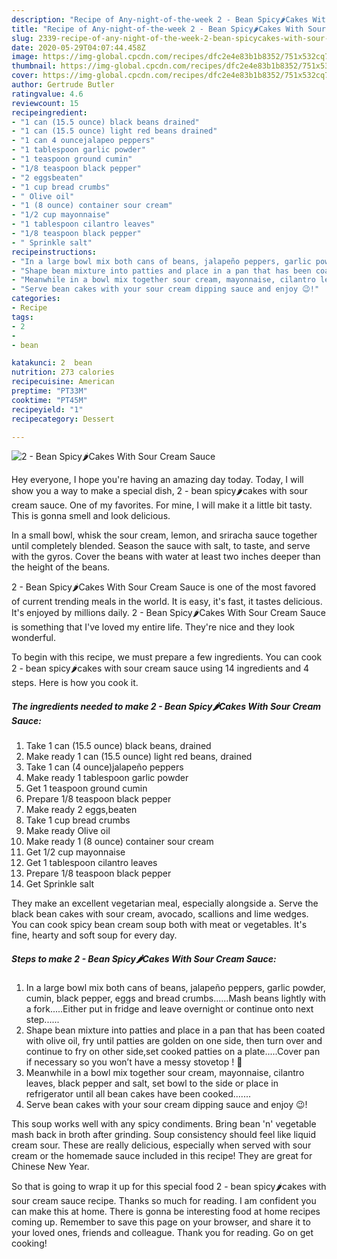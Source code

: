 ```yaml
---
description: "Recipe of Any-night-of-the-week 2 - Bean Spicy🌶Cakes With Sour Cream Sauce"
title: "Recipe of Any-night-of-the-week 2 - Bean Spicy🌶Cakes With Sour Cream Sauce"
slug: 2339-recipe-of-any-night-of-the-week-2-bean-spicycakes-with-sour-cream-sauce
date: 2020-05-29T04:07:44.458Z
image: https://img-global.cpcdn.com/recipes/dfc2e4e83b1b8352/751x532cq70/2-bean-spicy🌶cakes-with-sour-cream-sauce-recipe-main-photo.jpg
thumbnail: https://img-global.cpcdn.com/recipes/dfc2e4e83b1b8352/751x532cq70/2-bean-spicy🌶cakes-with-sour-cream-sauce-recipe-main-photo.jpg
cover: https://img-global.cpcdn.com/recipes/dfc2e4e83b1b8352/751x532cq70/2-bean-spicy🌶cakes-with-sour-cream-sauce-recipe-main-photo.jpg
author: Gertrude Butler
ratingvalue: 4.6
reviewcount: 15
recipeingredient:
- "1 can (15.5 ounce) black beans drained"
- "1 can (15.5 ounce) light red beans drained"
- "1 can 4 ouncejalapeo peppers"
- "1 tablespoon garlic powder"
- "1 teaspoon ground cumin"
- "1/8 teaspoon black pepper"
- "2 eggsbeaten"
- "1 cup bread crumbs"
- " Olive oil"
- "1 (8 ounce) container sour cream"
- "1/2 cup mayonnaise"
- "1 tablespoon cilantro leaves"
- "1/8 teaspoon black pepper"
- " Sprinkle salt"
recipeinstructions:
- "In a large bowl mix both cans of beans, jalapeño peppers, garlic powder, cumin, black pepper, eggs and bread crumbs......Mash beans lightly with a fork.....Either put in fridge and leave overnight or continue onto next step......"
- "Shape bean mixture into patties and place in a pan that has been coated with olive oil, fry until patties are golden on one side, then turn over and continue to fry on other side,set cooked patties on a plate.....Cover pan if necessary so you won’t have a messy stovetop ! 🙂"
- "Meanwhile in a bowl mix together sour cream, mayonnaise, cilantro leaves, black pepper and salt, set bowl to the side or place in refrigerator until all bean cakes have been cooked......."
- "Serve bean cakes with your sour cream dipping sauce and enjoy 😉!"
categories:
- Recipe
tags:
- 2
- 
- bean

katakunci: 2  bean 
nutrition: 273 calories
recipecuisine: American
preptime: "PT33M"
cooktime: "PT45M"
recipeyield: "1"
recipecategory: Dessert

---
```



![2 - Bean Spicy🌶Cakes With Sour Cream Sauce](https://img-global.cpcdn.com/recipes/dfc2e4e83b1b8352/751x532cq70/2-bean-spicy🌶cakes-with-sour-cream-sauce-recipe-main-photo.jpg)

Hey everyone, I hope you're having an amazing day today. Today, I will show you a way to make a special dish, 2 - bean spicy🌶cakes with sour cream sauce. One of my favorites. For mine, I will make it a little bit tasty. This is gonna smell and look delicious.

In a small bowl, whisk the sour cream, lemon, and sriracha sauce together until completely blended. Season the sauce with salt, to taste, and serve with the gyros. Cover the beans with water at least two inches deeper than the height of the beans.

2 - Bean Spicy🌶Cakes With Sour Cream Sauce is one of the most favored of current trending meals in the world. It is easy, it's fast, it tastes delicious. It's enjoyed by millions daily. 2 - Bean Spicy🌶Cakes With Sour Cream Sauce is something that I've loved my entire life. They're nice and they look wonderful.


To begin with this recipe, we must prepare a few ingredients. You can cook 2 - bean spicy🌶cakes with sour cream sauce using 14 ingredients and 4 steps. Here is how you cook it.

<!--inarticleads1-->

##### The ingredients needed to make 2 - Bean Spicy🌶Cakes With Sour Cream Sauce:

1. Take 1 can (15.5 ounce) black beans, drained
1. Make ready 1 can (15.5 ounce) light red beans, drained
1. Take 1 can (4 ounce)jalapeño peppers
1. Make ready 1 tablespoon garlic powder
1. Get 1 teaspoon ground cumin
1. Prepare 1/8 teaspoon black pepper
1. Make ready 2 eggs,beaten
1. Take 1 cup bread crumbs
1. Make ready  Olive oil
1. Make ready 1 (8 ounce) container sour cream
1. Get 1/2 cup mayonnaise
1. Get 1 tablespoon cilantro leaves
1. Prepare 1/8 teaspoon black pepper
1. Get  Sprinkle salt


They make an excellent vegetarian meal, especially alongside a. Serve the black bean cakes with sour cream, avocado, scallions and lime wedges. You can cook spicy bean cream soup both with meat or vegetables. It&#39;s fine, hearty and soft soup for every day. 

<!--inarticleads2-->

##### Steps to make 2 - Bean Spicy🌶Cakes With Sour Cream Sauce:

1. In a large bowl mix both cans of beans, jalapeño peppers, garlic powder, cumin, black pepper, eggs and bread crumbs......Mash beans lightly with a fork.....Either put in fridge and leave overnight or continue onto next step......
1. Shape bean mixture into patties and place in a pan that has been coated with olive oil, fry until patties are golden on one side, then turn over and continue to fry on other side,set cooked patties on a plate.....Cover pan if necessary so you won’t have a messy stovetop ! 🙂
1. Meanwhile in a bowl mix together sour cream, mayonnaise, cilantro leaves, black pepper and salt, set bowl to the side or place in refrigerator until all bean cakes have been cooked.......
1. Serve bean cakes with your sour cream dipping sauce and enjoy 😉!


This soup works well with any spicy condiments. Bring bean &#39;n&#39; vegetable mash back in broth after grinding. Soup consistency should feel like liquid cream sour. These are really delicious, especially when served with sour cream or the homemade sauce included in this recipe! They are great for Chinese New Year. 

So that is going to wrap it up for this special food 2 - bean spicy🌶cakes with sour cream sauce recipe. Thanks so much for reading. I am confident you can make this at home. There is gonna be interesting food at home recipes coming up. Remember to save this page on your browser, and share it to your loved ones, friends and colleague. Thank you for reading. Go on get cooking!
